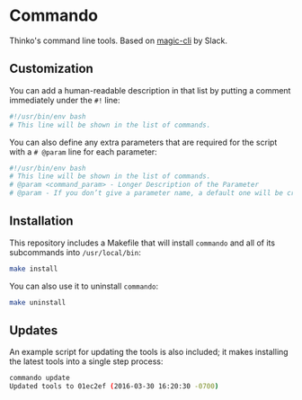 # Commando
Thinko's command line tools. Based on [magic-cli](http://github.com/slackhq/magic-cli) by Slack.

## Customization
You can add a human-readable description in that list by putting a comment immediately under the `#!` line:

````bash
#!/usr/bin/env bash
# This line will be shown in the list of commands.
````

You can also define any extra parameters that are required for the script with a `# @param` line for each parameter:

````bash
#!/usr/bin/env bash
# This line will be shown in the list of commands.
# @param <command_param> - Longer Description of the Parameter
# @param - If you don’t give a parameter name, a default one will be created for you
````

## Installation
This repository includes a Makefile that will install `commando` and all of its subcommands into `/usr/local/bin`:

````bash
make install
````

You can also use it to uninstall `commando`:

````bash
make uninstall
````

## Updates

An example script for updating the tools is also included; it makes installing the latest tools into a single step process:

```bash
commando update
Updated tools to 01ec2ef (2016-03-30 16:20:30 -0700)
```
